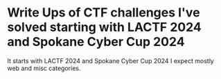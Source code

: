 # Write Ups of CTF challenges I've solved starting with LACTF 2024 and Spokane Cyber Cup 2024

It starts with LACTF 2024 and Spokane Cyber Cup 2024
I expect mostly web and misc categories. 
